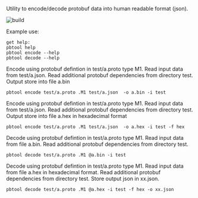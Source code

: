 
Utility to encode/decode protobuf data into human readable format (json).


![build](https://github.com/tom-code/pbtool/actions/workflows/rust.yml/badge.svg)


Example use:
```
get help:
pbtool help
pbtool encode --help
pbtool decode --help
```


Encode using protobuf defintion in test/a.proto type M1. Read input data from test/a.json.
Read additional protobuf dependencies from directory test.
Output store into file a.bin

```
pbtool encode test/a.proto .M1 test/a.json  -o a.bin -i test
```


Encode using protobuf defintion in test/a.proto type M1. Read input data from test/a.json.
Read additional protobuf dependencies from directory test.
Output store into file a.hex in hexadecimal format

```
pbtool encode test/a.proto .M1 test/a.json  -o a.hex -i test -f hex
```


Decode using protobuf defintion in test/a.proto type M1. Read input data from file a.bin.
Read additional protobuf dependencies from directory test.


```
pbtool decode test/a.proto .M1 @a.bin -i test
```



Decode using protobuf defintion in test/a.proto type M1. Read input data from file a.hex in hexadecimal format.
Read additional protobuf dependencies from directory test.
Store output json in xx.json.


```
pbtool decode test/a.proto .M1 @a.hex -i test -f hex -o xx.json
```
